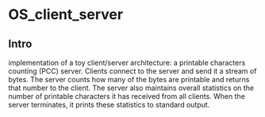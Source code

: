 # OS_client_server
## Intro
implementation of a toy client/server architecture: a printable characters counting
(PCC) server. Clients connect to the server and send it a stream of bytes. The server counts how
many of the bytes are printable and returns that number to the client. The server also maintains
overall statistics on the number of printable characters it has received from all clients. When the
server terminates, it prints these statistics to standard output.
